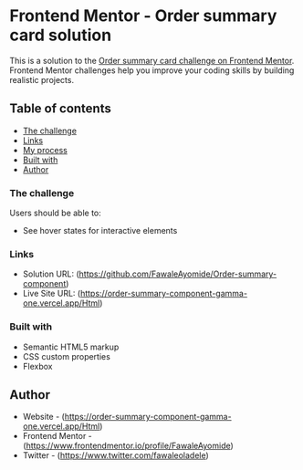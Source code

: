 # Frontend Mentor - Order summary card solution

This is a solution to the [Order summary card challenge on Frontend Mentor](https://www.frontendmentor.io/challenges/order-summary-component-QlPmajDUj). Frontend Mentor challenges help you improve your coding skills by building realistic projects.

## Table of contents

- [The challenge](#the-challenge)
- [Links](#links)
- [My process](#my-process)
- [Built with](#built-with)
- [Author](#author)

### The challenge

Users should be able to:

- See hover states for interactive elements

### Links

- Solution URL: (https://github.com/FawaleAyomide/Order-summary-component)
- Live Site URL: (https://order-summary-component-gamma-one.vercel.app/Html)

### Built with

- Semantic HTML5 markup
- CSS custom properties
- Flexbox

## Author

- Website - (https://order-summary-component-gamma-one.vercel.app/Html)
- Frontend Mentor - (https://www.frontendmentor.io/profile/FawaleAyomide)
- Twitter - (https://www.twitter.com/fawaleoladele)
